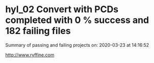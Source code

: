 # hyl_02 Convert with PCDs completed with 0 % success and 182 failing files

Summary of passing and failing projects on: 2020-03-23 at 14:16:52

http://www.ryffine.com

